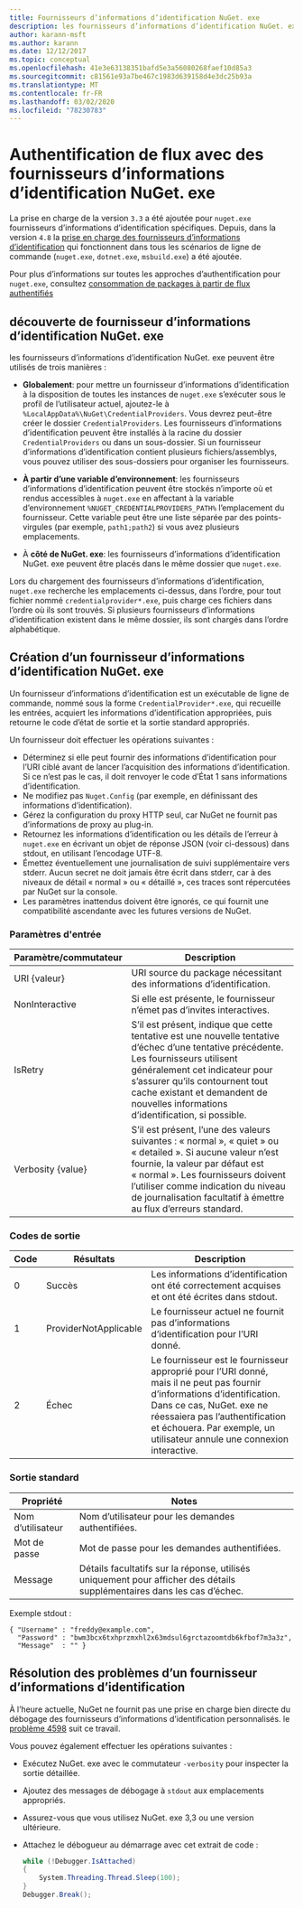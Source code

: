 ```yaml
---
title: Fournisseurs d’informations d’identification NuGet. exe
description: les fournisseurs d’informations d’identification NuGet. exe s’authentifient avec un flux, et sont implémentés en tant qu’exécutables en ligne de commande qui suivent des conventions spécifiques.
author: karann-msft
ms.author: karann
ms.date: 12/12/2017
ms.topic: conceptual
ms.openlocfilehash: 41e3e63138351bafd5e3a56080268faef10d85a3
ms.sourcegitcommit: c81561e93a7be467c1983d639158d4e3dc25b93a
ms.translationtype: MT
ms.contentlocale: fr-FR
ms.lasthandoff: 03/02/2020
ms.locfileid: "78230783"
---
```

# <a name="authenticating-feeds-with-nugetexe-credential-providers"></a>Authentification de flux avec des fournisseurs d’informations d’identification NuGet. exe

La prise en charge de la version `3.3` a été ajoutée pour `nuget.exe` fournisseurs d’informations d’identification spécifiques. Depuis, dans la version `4.8` la [prise en charge des fournisseurs d’informations d’identification](NuGet-Cross-Platform-Authentication-Plugin.md) qui fonctionnent dans tous les scénarios de ligne de commande (`nuget.exe`, `dotnet.exe`, `msbuild.exe`) a été ajoutée.

Pour plus d’informations sur toutes les approches d’authentification pour `nuget.exe`, consultez [consommation de packages à partir de flux authentifiés](../../consume-packages/consuming-packages-authenticated-feeds.md#nugetexe)

## <a name="nugetexe-credential-provider-discovery"></a>découverte de fournisseur d’informations d’identification NuGet. exe

les fournisseurs d’informations d’identification NuGet. exe peuvent être utilisés de trois manières :

- **Globalement**: pour mettre un fournisseur d’informations d’identification à la disposition de toutes les instances de `nuget.exe` s’exécuter sous le profil de l’utilisateur actuel, ajoutez-le à `%LocalAppData%\NuGet\CredentialProviders`. Vous devrez peut-être créer le dossier `CredentialProviders`. Les fournisseurs d’informations d’identification peuvent être installés à la racine du dossier `CredentialProviders` ou dans un sous-dossier. Si un fournisseur d’informations d’identification contient plusieurs fichiers/assemblys, vous pouvez utiliser des sous-dossiers pour organiser les fournisseurs.

- **À partir d’une variable d’environnement**: les fournisseurs d’informations d’identification peuvent être stockés n’importe où et rendus accessibles à `nuget.exe` en affectant à la variable d’environnement `%NUGET_CREDENTIALPROVIDERS_PATH%` l’emplacement du fournisseur. Cette variable peut être une liste séparée par des points-virgules (par exemple, `path1;path2`) si vous avez plusieurs emplacements.

- À **côté de NuGet. exe**: les fournisseurs d’informations d’identification NuGet. exe peuvent être placés dans le même dossier que `nuget.exe`.

Lors du chargement des fournisseurs d’informations d’identification, `nuget.exe` recherche les emplacements ci-dessus, dans l’ordre, pour tout fichier nommé `credentialprovider*.exe`, puis charge ces fichiers dans l’ordre où ils sont trouvés. Si plusieurs fournisseurs d’informations d’identification existent dans le même dossier, ils sont chargés dans l’ordre alphabétique.

## <a name="creating-a-nugetexe-credential-provider"></a>Création d’un fournisseur d’informations d’identification NuGet. exe

Un fournisseur d’informations d’identification est un exécutable de ligne de commande, nommé sous la forme `CredentialProvider*.exe`, qui recueille les entrées, acquiert les informations d’identification appropriées, puis retourne le code d’état de sortie et la sortie standard appropriés.

Un fournisseur doit effectuer les opérations suivantes :

- Déterminez si elle peut fournir des informations d’identification pour l’URI ciblé avant de lancer l’acquisition des informations d’identification. Si ce n’est pas le cas, il doit renvoyer le code d’État 1 sans informations d’identification.
- Ne modifiez pas `Nuget.Config` (par exemple, en définissant des informations d’identification).
- Gérez la configuration du proxy HTTP seul, car NuGet ne fournit pas d’informations de proxy au plug-in.
- Retournez les informations d’identification ou les détails de l’erreur à `nuget.exe` en écrivant un objet de réponse JSON (voir ci-dessous) dans stdout, en utilisant l’encodage UTF-8.
- Émettez éventuellement une journalisation de suivi supplémentaire vers stderr. Aucun secret ne doit jamais être écrit dans stderr, car à des niveaux de détail « normal » ou « détaillé », ces traces sont répercutées par NuGet sur la console.
- Les paramètres inattendus doivent être ignorés, ce qui fournit une compatibilité ascendante avec les futures versions de NuGet.

### <a name="input-parameters"></a>Paramètres d'entrée

| Paramètre/commutateur |Description|
|----------------|-----------|
| URI {valeur} | URI source du package nécessitant des informations d’identification.|
| NonInteractive | Si elle est présente, le fournisseur n’émet pas d’invites interactives. |
| IsRetry | S’il est présent, indique que cette tentative est une nouvelle tentative d’échec d’une tentative précédente. Les fournisseurs utilisent généralement cet indicateur pour s’assurer qu’ils contournent tout cache existant et demandent de nouvelles informations d’identification, si possible.|
| Verbosity {value} | S’il est présent, l’une des valeurs suivantes : « normal », « quiet » ou « detailed ». Si aucune valeur n’est fournie, la valeur par défaut est « normal ». Les fournisseurs doivent l’utiliser comme indication du niveau de journalisation facultatif à émettre au flux d’erreurs standard. |

### <a name="exit-codes"></a>Codes de sortie

| Code |Résultats | Description |
|----------------|-----------|-----------|
| 0 | Succès | Les informations d’identification ont été correctement acquises et ont été écrites dans stdout.|
| 1 | ProviderNotApplicable | Le fournisseur actuel ne fournit pas d’informations d’identification pour l’URI donné.|
| 2 | Échec | Le fournisseur est le fournisseur approprié pour l’URI donné, mais il ne peut pas fournir d’informations d’identification. Dans ce cas, NuGet. exe ne réessaiera pas l’authentification et échouera. Par exemple, un utilisateur annule une connexion interactive. |

### <a name="standard-output"></a>Sortie standard

| Propriété |Notes|
|----------------|-----------|
| Nom d’utilisateur | Nom d’utilisateur pour les demandes authentifiées.|
| Mot de passe | Mot de passe pour les demandes authentifiées.|
| Message | Détails facultatifs sur la réponse, utilisés uniquement pour afficher des détails supplémentaires dans les cas d’échec. |

Exemple stdout :

    { "Username" : "freddy@example.com",
      "Password" : "bwm3bcx6txhprzmxhl2x63mdsul6grctazoomtdb6kfbof7m3a3z",
      "Message"  : "" }

## <a name="troubleshooting-a-credential-provider"></a>Résolution des problèmes d’un fournisseur d’informations d’identification

À l’heure actuelle, NuGet ne fournit pas une prise en charge bien directe du débogage des fournisseurs d’informations d’identification personnalisés. le [problème 4598](https://github.com/NuGet/Home/issues/4598) suit ce travail.

Vous pouvez également effectuer les opérations suivantes :

- Exécutez NuGet. exe avec le commutateur `-verbosity` pour inspecter la sortie détaillée.
- Ajoutez des messages de débogage à `stdout` aux emplacements appropriés.
- Assurez-vous que vous utilisez NuGet. exe 3,3 ou une version ultérieure.
- Attachez le débogueur au démarrage avec cet extrait de code :

    ```cs
    while (!Debugger.IsAttached)
    {
        System.Threading.Thread.Sleep(100);
    }
    Debugger.Break();
    ```
